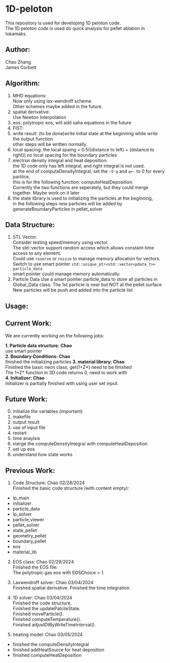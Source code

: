 # 1D-peloton

This repository is used for developing 1D peloton code.  
The 1D peloton code is used do quick analysis for pellet ablation in tokamaks.

## Author:

Chao Zhang   
James Corbett

## Algorithm:
1. MHD equations:  
   Now only using lax-wendroff scheme.  
   Other schemes maybe added in the future.
2. spatial derivative:  
   Use Newton Interpolation
3. eos:
   polytropic eos, will add saha equations in the future
4. FIST:
5. write result:
   (to be done)write initial state at the beginning while write the output function   
   other steps will be written normally.
6. local spacing:
   the local spaing = 0.5((distance to left) + (distance to right))
   no local spacing for the boundary particles
7. electron density integral and heat deposition:   
   the 1D code only has left integral, and right integral is not used.  
   at the end of computeDensityIntegral, set the `-∇·q` and `q+-` to 0 for every partilce,  
   this is for the following function: computeHeatDeposition.  
   Currently the two functions are seperately, but they could merge together.
   Maybe work on it later
8. the state library is used to initializing the particles at the beginning,  
   in the following steps new particles will be added by generateBoundaryParticles in pellet_solver  
   
       
## Data Structure: 
1. STL Vector.  
Consider testing speed/memory using vector.  
The std::vector support random access which allows constant-time access to any element.  
Could use `reserve` or `resize` to manage memory allocation for vectors.  
Switch to use smart pointer `std::unique_ptr<std::vector<pdata_t>> particle_data`  
smart pointer could manage memory automatically.
2. Particle Data
   Use a smart pointer particle_data to store all particles in Global_Data class.
   The 1st particle is near but NOT at the pellet surface 
   New particles will be push and added into the particle list  

## Usage:

## Current Work:
We are currently working on the following jobs:  

**1. Particle data structure: Chao**  
use smart pointer  
**2. Boundary Conditions: Chao**    
finished the initializing particles
**3. material library: Chao**  
     Finished the basic neon class, get(1+Z*) need to be finished   
     The 1+Z* function in 3D code returns 0, need to work with   
**4. Initializer: Chao**   
   Initializer is partially finished with using user set input.
   
## Future Work:
0. initialize the variables (important)
1. makefile
2. output result
3. use of input file
4. restart
5. time anaylsis
6. merge the computeDensityIntegral with computeHeatDeposition
7. set up eos
8. understand how state works

## Previous Work:
1. Code Structure: Chao  02/28/2024  
Finished the basic code structure (with content empty):
- lp_main
- initializer  
- particle_data   
- lp_solver   
- particle_viewer  
- pellet_solver  
- state_pellet  
- geometry_pellet  
- boundary_pellet
- eos
- material_lib

2. EOS class: Chao 02/29/2024  
Finished the EOS file:  
The polytropic gas eos with EOSChoice = 1.

3. Laxwendroff solver: Chao 03/04/2024  
     Finished spatial derivative.
     Finished the time integration.
4. 1D solver: Chao  03/04/2024    
     Finished the code structure.  
     Finished the updatePatcileState.  
     Finished moveParticle().  
     Finished computeTemperature().  
     Finished adjustDtByWriteTimeInterval().  
5. heating model: Chao 03/05/2024
- finished the computeDensityIntegral
- finished addHeatSource for heat deposition
- finished computeHeatDeposition
